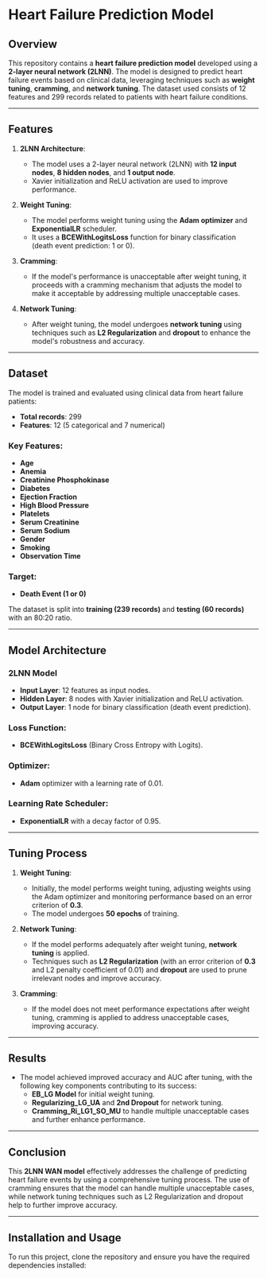 # Heart Failure Prediction Model

## Overview

This repository contains a **heart failure prediction model** developed using a **2-layer neural network (2LNN)**. The model is designed to predict heart failure events based on clinical data, leveraging techniques such as **weight tuning**, **cramming**, and **network tuning**. The dataset used consists of 12 features and 299 records related to patients with heart failure conditions.

---

## Features

1. **2LNN Architecture**:
   - The model uses a 2-layer neural network (2LNN) with **12 input nodes**, **8 hidden nodes**, and **1 output node**.
   - Xavier initialization and ReLU activation are used to improve performance.

2. **Weight Tuning**:
   - The model performs weight tuning using the **Adam optimizer** and **ExponentialLR** scheduler.
   - It uses a **BCEWithLogitsLoss** function for binary classification (death event prediction: 1 or 0).

3. **Cramming**:
   - If the model's performance is unacceptable after weight tuning, it proceeds with a cramming mechanism that adjusts the model to make it acceptable by addressing multiple unacceptable cases.

4. **Network Tuning**:
   - After weight tuning, the model undergoes **network tuning** using techniques such as **L2 Regularization** and **dropout** to enhance the model's robustness and accuracy.

---

## Dataset

The model is trained and evaluated using clinical data from heart failure patients:

- **Total records**: 299
- **Features**: 12 (5 categorical and 7 numerical)
  
### Key Features:
- **Age**
- **Anemia**
- **Creatinine Phosphokinase**
- **Diabetes**
- **Ejection Fraction**
- **High Blood Pressure**
- **Platelets**
- **Serum Creatinine**
- **Serum Sodium**
- **Gender**
- **Smoking**
- **Observation Time**

### Target:
- **Death Event (1 or 0)**

The dataset is split into **training (239 records)** and **testing (60 records)** with an 80:20 ratio.

---

## Model Architecture

### 2LNN Model

- **Input Layer**: 12 features as input nodes.
- **Hidden Layer**: 8 nodes with Xavier initialization and ReLU activation.
- **Output Layer**: 1 node for binary classification (death event prediction).
  
### Loss Function:
- **BCEWithLogitsLoss** (Binary Cross Entropy with Logits).

### Optimizer:
- **Adam** optimizer with a learning rate of 0.01.

### Learning Rate Scheduler:
- **ExponentialLR** with a decay factor of 0.95.

---

## Tuning Process

1. **Weight Tuning**:
   - Initially, the model performs weight tuning, adjusting weights using the Adam optimizer and monitoring performance based on an error criterion of **0.3**.
   - The model undergoes **50 epochs** of training.

2. **Network Tuning**:
   - If the model performs adequately after weight tuning, **network tuning** is applied.
   - Techniques such as **L2 Regularization** (with an error criterion of **0.3** and L2 penalty coefficient of 0.01) and **dropout** are used to prune irrelevant nodes and improve accuracy.

3. **Cramming**:
   - If the model does not meet performance expectations after weight tuning, cramming is applied to address unacceptable cases, improving accuracy.

---

## Results

- The model achieved improved accuracy and AUC after tuning, with the following key components contributing to its success:
  - **EB_LG Model** for initial weight tuning.
  - **Regularizing_LG_UA** and **2nd Dropout** for network tuning.
  - **Cramming_Ri_LG1_SO_MU** to handle multiple unacceptable cases and further enhance performance.

---

## Conclusion

This **2LNN WAN model** effectively addresses the challenge of predicting heart failure events by using a comprehensive tuning process. The use of cramming ensures that the model can handle multiple unacceptable cases, while network tuning techniques such as L2 Regularization and dropout help to further improve accuracy.

---

## Installation and Usage

To run this project, clone the repository and ensure you have the required dependencies installed:
